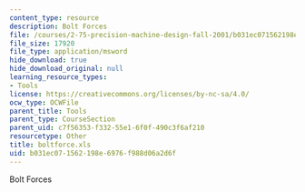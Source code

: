 ```yaml
---
content_type: resource
description: Bolt Forces
file: /courses/2-75-precision-machine-design-fall-2001/b031ec071562198e6976f988d06a2d6f_boltforce.xls
file_size: 17920
file_type: application/msword
hide_download: true
hide_download_original: null
learning_resource_types:
- Tools
license: https://creativecommons.org/licenses/by-nc-sa/4.0/
ocw_type: OCWFile
parent_title: Tools
parent_type: CourseSection
parent_uid: c7f56353-f332-55e1-6f0f-490c3f6af210
resourcetype: Other
title: boltforce.xls
uid: b031ec07-1562-198e-6976-f988d06a2d6f
---
```

Bolt Forces